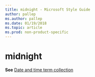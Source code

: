 ```yaml
---
title: midnight - Microsoft Style Guide
author: pallep
ms.author: pallep
ms.date: 01/19/2018
ms.topic: article
ms.prod: non-product-specific
---
```


# midnight

**See** [Date and time term collection](~/a-z-word-list-term-collections/term-collections/date-time-terms.md)
